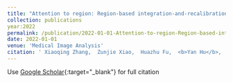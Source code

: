 ```yaml
---
title: "Attention to region: Region-based integration-and-recalibration networks for nuclear cataract classification using AS-OCT images"
collection: publications
year:2022
permalink: /publication/2022-01-01-Attention-to-region-Region-based-integration-and-recalibration-networks-for-nuclear-cataract-classification-using-AS-OCT-images
date: 2022-01-01
venue: 'Medical Image Analysis'
citation: ' Xiaoqing Zhang,  Zunjie Xiao,  Huazhu Fu,  <b>Yan Hu</b>,  Jin Yuan,  Yanwu Xu,  Risa Higashita,  Jiang Liu, &quot;Attention to region: Region-based integration-and-recalibration networks for nuclear cataract classification using AS-OCT images.&quot; Medical Image Analysis, 2022.'
---
```

Use [Google Scholar](https://scholar.google.com/scholar?q=Attention+to+region:+Region+based+integration+and+recalibration+networks+for+nuclear+cataract+classification+using+AS+OCT+images){:target="_blank"} for full citation